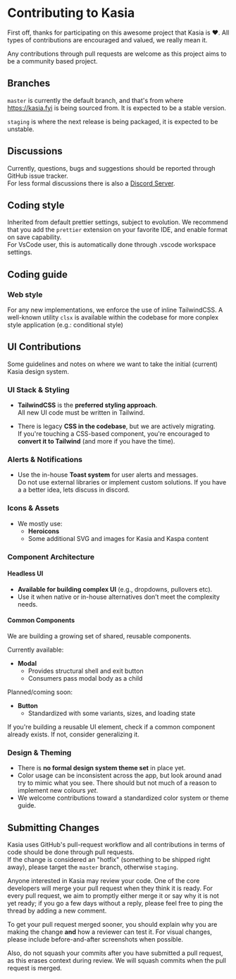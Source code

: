# Contributing to Kasia

First off, thanks for participating on this awesome project that Kasia is ❤️.
All types of contributions are encouraged and valued, we really mean it.

Any contributions through pull requests are welcome as this project aims to be a community based project.

## Branches

`master` is currently the default branch, and that's from where https://kasia.fyi is being sourced from. It is expected to be a stable version.

`staging` is where the next release is being packaged, it is expected to be unstable.

## Discussions

Currently, questions, bugs and suggestions should be reported through GitHub issue tracker.\
For less formal discussions there is also a [Discord Server](https://discord.gg/Z5jU6jp6Vs).

## Coding style

Inherited from default prettier settings, subject to evolution. We recommend that you add the `prettier` extension on your favorite IDE, and enable format on save capability.\
For VsCode user, this is automatically done through .vscode workspace settings.

## Coding guide

### Web style

For any new implementations, we enforce the use of inline TailwindCSS. A well-known utility `clsx` is available within the codebase for more conplex style application (e.g.: conditional style)

## UI Contributions

Some guidelines and notes on where we want to take the initial (current) Kasia design system.

### UI Stack & Styling

- **TailwindCSS** is the **preferred styling approach**.  
  All new UI code must be written in Tailwind.

- There is legacy **CSS in the codebase**, but we are actively migrating.  
  If you're touching a CSS-based component, you're encouraged to **convert it to Tailwind** (and more if you have the time).


### Alerts & Notifications

- Use the in-house **Toast system** for user alerts and messages.  
  Do not use external libraries or implement custom solutions. If you have a a better idea, lets discuss in discord.


### Icons & Assets

- We mostly use:
  - **Heroicons**
  - Some additional SVG and images for Kasia and Kaspa content

### Component Architecture

#### Headless UI

- **Available for building complex UI** (e.g., dropdowns, pullovers etc).
- Use it when native or in-house alternatives don’t meet the complexity needs.

#### Common Components

We are building a growing set of shared, reusable components.

Currently available:

- **Modal**  
  - Provides structural shell and exit button  
  - Consumers pass modal body as a child

Planned/coming soon:

- **Button**  
  - Standardized with some variants, sizes, and loading state

If you're building a reusable UI element, check if a common component already exists. If not, consider generalizing it.

### Design & Theming

- There is **no formal design system theme set** in place yet.
- Color usage can be inconsistent across the app, but look around anad try to mimic what you see. There should but not much of a reason to implement new colours *yet*.
- We welcome contributions toward a standardized color system or theme guide.

## Submitting Changes

Kasia uses GitHub's pull-request workflow and all contributions in terms of code should be done through pull requests.\
If the change is considered an "hotfix" (something to be shipped right away), please target the `master` branch, otherwise `staging`.

Anyone interested in Kasia may review your code. One of the core developers will merge your pull request when they think it is ready. For every pull request, we aim to promptly either merge it or say why it is not yet ready; if you go a few days without a reply, please feel free to ping the thread by adding a new comment.

To get your pull request merged sooner, you should explain why you are making the change **and** how a reviewer can test it. For visual changes, please include before-and-after screenshots when possible.

Also, do not squash your commits after you have submitted a pull request, as this erases context during review. We will squash commits when the pull request is merged.
